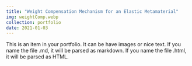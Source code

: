```yaml
---
title: "Weight Compensation Mechanism for an Elastic Metamaterial"
img: weightComp.webp
collection: portfolio
date: 2021-01-03
---
```


This is an item in your portfolio. It can be have images or nice text. If you name the file .md, it will be parsed as markdown. If you name the file .html, it will be parsed as HTML.

